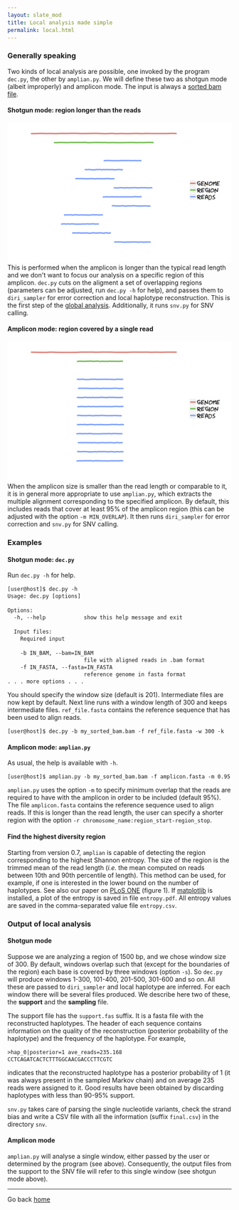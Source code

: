 ```yaml
---
layout: slate_mod
title: Local analysis made simple
permalink: local.html 
---
```

### Generally speaking
Two kinds of local analysis are possible, one invoked by the program `dec.py`,
the other by `amplian.py`. We will define these two as shotgun mode (albeit
improperly) and amplicon mode. The input is always a [sorted bam
file](input.html).

#### Shotgun mode: region longer than the reads
![shotgun mode](images/shotgun.png)
This is performed when the amplicon is longer than the typical read length and
we don't want to focus our analysis on a specific region of this amplicon.
`dec.py` cuts on the aligment a set of overlapping regions (parameters can be
adjusted, run `dec.py -h` for help), and passes them to `diri_sampler` for error
correction and local haplotype reconstruction. This is the first step of the
[global analysis](global.html). Additionally, it runs `snv.py` for SNV calling.

#### Amplicon mode: region covered by a single read
![amplicon mode](images/amplicon.png)
When the amplicon size is smaller than the read length or comparable to it, it
is in general more appropriate to use `amplian.py`, which extracts the multiple
alignment corresponding to the specified amplicon. By default, this includes
reads that cover at least 95% of the amplicon region (this can be adjusted
with the option `-m MIN_OVERLAP`). It then runs `diri_sampler` for error
correction and `snv.py` for SNV calling.

### Examples
#### Shotgun mode: `dec.py`
Run `dec.py -h` for help.

    [user@host]$ dec.py -h
	Usage: dec.py [options]

	Options:
	  -h, --help            show this help message and exit

	  Input files:
	    Required input

	    -b IN_BAM, --bam=IN_BAM
	                        file with aligned reads in .bam format
	    -f IN_FASTA, --fasta=IN_FASTA
	                        reference genome in fasta format
    . . . more options . . .
You should specify the window size (default is 201). Intermediate files are
now kept by default. Next line runs with a window length of 300
and keeps intermediate files. `ref_file.fasta` contains the reference sequence
that has been used to align reads.

    [user@host]$ dec.py -b my_sorted_bam.bam -f ref_file.fasta -w 300 -k

#### Amplicon mode: `amplian.py`
As usual, the help is available with `-h`.

    [user@host]$ amplian.py -b my_sorted_bam.bam -f amplicon.fasta -m 0.95

`amplian.py` uses the option `-m` to specify minimum overlap that the reads
are required to have with the amplicon in order to be included (default 95%).
The file `amplicon.fasta` contains the reference sequence used to align reads.
If this is longer than the read length, the user can specify a shorter region
with the option `-r chromosome_name:region_start-region_stop`.

#### Find the highest diversity region
Starting from version 0.7, `amplian` is capable of detecting the region
corresponding to the highest Shannon entropy. The size of the region is the
trimmed mean of the read length (_i.e._ the mean computed on reads between 10th
and 90th percentile of length). This method can be used, for example, if one
is interested in the lower bound on the number of haplotypes. See also our
paper on [PLoS ONE](http://www.plosone.org/article/info%3Adoi%2F10.1371%2Fjournal.pone.0047046)
(figure 1). If [matplotlib](http://matplotlib.org) is installed, a plot of the
entropy is saved in file `entropy.pdf`. All entropy values are saved in the
comma-separated value file `entropy.csv`.

### Output of local analysis
#### Shotgun mode
Suppose we are analyzing a region of 1500 bp, and we chose window size of 300.
By default, windows overlap such that (except for the boundaries of the region)
each base is covered by three windows (option `-s`). So `dec.py` will produce
windows 1-300, 101-400, 201-500, 301-600 and so on. All these are passed to
`diri_sampler` and local haplotype are inferred. For each window there will
be several files produced. We describe here two of these, the **support**
and the **sampling** file.

The support file has the `support.fas` suffix. It is a fasta file with the
reconstructed haplotypes. The header of each sequence contains information on
the quality of the reconstruction (posterior probability of the haplotype) and
the frequency of the haplotype. For example,

    >hap_0|posterior=1 ave_reads=235.168
    CCTCAGATCACTCTTTGGCAACGACCCTTCGTC

indicates that the reconstructed haplotype has a posterior probability of 1 (it
was always present in the sampled Markov chain) and on average 235 reads were
assigned to it. Good results have been obtained by discarding haplotypes with
less than 90-95% support.

`snv.py` takes care of parsing the single nucleotide variants, check the strand
bias and write a CSV file with all the information (suffix `final.csv`) in the
directory `snv`.

#### Amplicon mode
`amplian.py` will analyse a single window, either passed by the user or
determined by the program (see above). Consequently, the output files from the
support to the SNV file will refer to this single window (see shotgun mode
above).

---

Go back [home](index.html)

